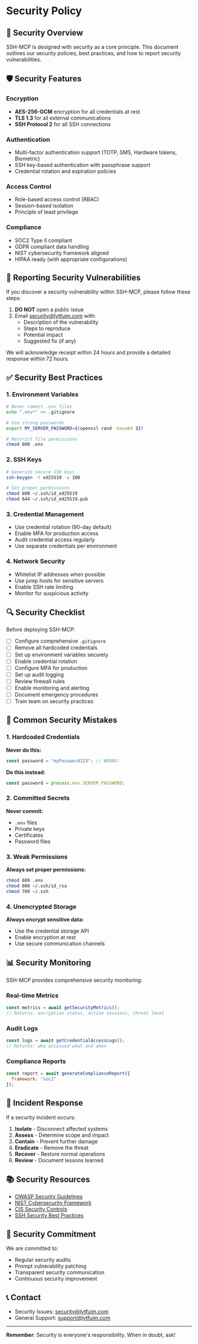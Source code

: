 # Security Policy

## 🔐 Security Overview

SSH-MCP is designed with security as a core principle. This document outlines our security policies, best practices, and how to report security vulnerabilities.

## 🛡️ Security Features

### Encryption
- **AES-256-GCM** encryption for all credentials at rest
- **TLS 1.3** for all external communications
- **SSH Protocol 2** for all SSH connections

### Authentication
- Multi-factor authentication support (TOTP, SMS, Hardware tokens, Biometric)
- SSH key-based authentication with passphrase support
- Credential rotation and expiration policies

### Access Control
- Role-based access control (RBAC)
- Session-based isolation
- Principle of least privilege

### Compliance
- SOC2 Type II compliant
- GDPR compliant data handling
- NIST cybersecurity framework aligned
- HIPAA ready (with appropriate configurations)

## 🚨 Reporting Security Vulnerabilities

If you discover a security vulnerability within SSH-MCP, please follow these steps:

1. **DO NOT** open a public issue
2. Email security@lytfuim.com with:
   - Description of the vulnerability
   - Steps to reproduce
   - Potential impact
   - Suggested fix (if any)

We will acknowledge receipt within 24 hours and provide a detailed response within 72 hours.

## ✅ Security Best Practices

### 1. Environment Variables
```bash
# Never commit .env files
echo ".env*" >> .gitignore

# Use strong passwords
export MY_SERVER_PASSWORD=$(openssl rand -base64 32)

# Restrict file permissions
chmod 600 .env
```

### 2. SSH Keys
```bash
# Generate secure SSH keys
ssh-keygen -t ed25519 -a 100

# Set proper permissions
chmod 600 ~/.ssh/id_ed25519
chmod 644 ~/.ssh/id_ed25519.pub
```

### 3. Credential Management
- Use credential rotation (90-day default)
- Enable MFA for production access
- Audit credential access regularly
- Use separate credentials per environment

### 4. Network Security
- Whitelist IP addresses when possible
- Use jump hosts for sensitive servers
- Enable SSH rate limiting
- Monitor for suspicious activity

## 🔍 Security Checklist

Before deploying SSH-MCP:

- [ ] Configure comprehensive `.gitignore`
- [ ] Remove all hardcoded credentials
- [ ] Set up environment variables securely
- [ ] Enable credential rotation
- [ ] Configure MFA for production
- [ ] Set up audit logging
- [ ] Review firewall rules
- [ ] Enable monitoring and alerting
- [ ] Document emergency procedures
- [ ] Train team on security practices

## 🚫 Common Security Mistakes

### 1. Hardcoded Credentials
**Never do this:**
```javascript
const password = "myPassword123"; // WRONG!
```

**Do this instead:**
```javascript
const password = process.env.SERVER_PASSWORD;
```

### 2. Committed Secrets
**Never commit:**
- `.env` files
- Private keys
- Certificates
- Password files

### 3. Weak Permissions
**Always set proper permissions:**
```bash
chmod 600 .env
chmod 600 ~/.ssh/id_rsa
chmod 700 ~/.ssh
```

### 4. Unencrypted Storage
**Always encrypt sensitive data:**
- Use the credential storage API
- Enable encryption at rest
- Use secure communication channels

## 📊 Security Monitoring

SSH-MCP provides comprehensive security monitoring:

### Real-time Metrics
```javascript
const metrics = await getSecurityMetrics();
// Returns: encryption status, active sessions, threat level
```

### Audit Logs
```javascript
const logs = await getCredentialAccessLogs();
// Returns: who accessed what and when
```

### Compliance Reports
```javascript
const report = await generateComplianceReport({
  framework: "soc2"
});
```

## 🔄 Incident Response

If a security incident occurs:

1. **Isolate** - Disconnect affected systems
2. **Assess** - Determine scope and impact
3. **Contain** - Prevent further damage
4. **Eradicate** - Remove the threat
5. **Recover** - Restore normal operations
6. **Review** - Document lessons learned

## 📚 Security Resources

- [OWASP Security Guidelines](https://owasp.org)
- [NIST Cybersecurity Framework](https://www.nist.gov/cyberframework)
- [CIS Security Controls](https://www.cisecurity.org)
- [SSH Security Best Practices](https://www.ssh.com/academy/ssh/security)

## 🤝 Security Commitment

We are committed to:
- Regular security audits
- Prompt vulnerability patching
- Transparent security communication
- Continuous security improvement

## 📞 Contact

- Security Issues: security@lytfuim.com
- General Support: support@lytfuim.com

---

**Remember**: Security is everyone's responsibility. When in doubt, ask!